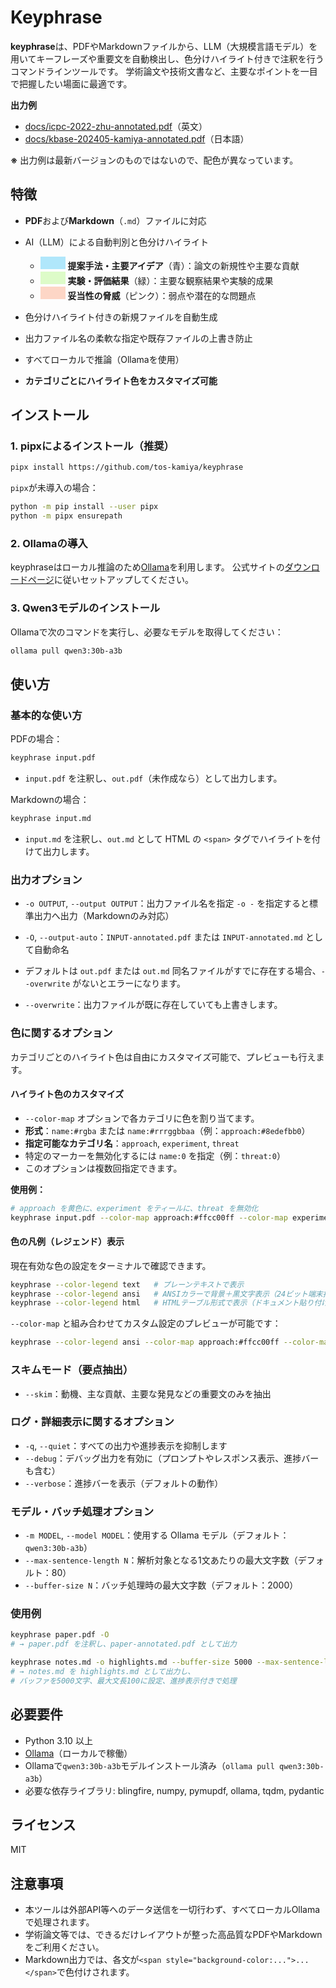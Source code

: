 # Keyphrase

**keyphrase**は、PDFやMarkdownファイルから、LLM（大規模言語モデル）を用いてキーフレーズや重要文を自動検出し、色分けハイライト付きで注釈を行うコマンドラインツールです。
学術論文や技術文書など、主要なポイントを一目で把握したい場面に最適です。

**出力例**

* [docs/icpc-2022-zhu-annotated.pdf](docs/icpc-2022-zhu-annotated.pdf)（英文）
* [docs/kbase-202405-kamiya-annotated.pdf](docs/kbase-202405-kamiya-annotated.pdf)（日本語）

**※** 出力例は最新バージョンのものではないので、配色が異なっています。

## 特徴

* **PDF**および**Markdown**（`.md`）ファイルに対応
* AI（LLM）による自動判別と色分けハイライト

  * <span style="display:inline-block;width:40px;height:20px;background:#8edefbb0;"></span> **提案手法・主要アイデア**（青）：論文の新規性や主要な貢献
  * <span style="display:inline-block;width:40px;height:20px;background:#d0fbb1b0;"></span> **実験・評価結果**（緑）：主要な観察結果や実験的成果
  * <span style="display:inline-block;width:40px;height:20px;background:#fec6afb0;"></span> **妥当性の脅威**（ピンク）：弱点や潜在的な問題点
* 色分けハイライト付きの新規ファイルを自動生成
* 出力ファイル名の柔軟な指定や既存ファイルの上書き防止
* すべてローカルで推論（Ollamaを使用）
* **カテゴリごとにハイライト色をカスタマイズ可能**

## インストール

### 1. pipxによるインストール（推奨）

```bash
pipx install https://github.com/tos-kamiya/keyphrase
```

`pipx`が未導入の場合：

```bash
python -m pip install --user pipx
python -m pipx ensurepath
```

### 2. Ollamaの導入

keyphraseはローカル推論のため[Ollama](https://ollama.com/)を利用します。
公式サイトの[ダウンロードページ](https://ollama.com/download)に従いセットアップしてください。

### 3. Qwen3モデルのインストール

Ollamaで次のコマンドを実行し、必要なモデルを取得してください：

```bash
ollama pull qwen3:30b-a3b
```

## 使い方

### 基本的な使い方

PDFの場合：

```bash
keyphrase input.pdf
```

* `input.pdf` を注釈し、`out.pdf`（未作成なら）として出力します。

Markdownの場合：

```bash
keyphrase input.md
```

* `input.md` を注釈し、`out.md` として HTML の `<span>` タグでハイライトを付けて出力します。

### 出力オプション

* `-o OUTPUT`, `--output OUTPUT`：出力ファイル名を指定
  `-o -` を指定すると標準出力へ出力（Markdownのみ対応）

* `-O`, `--output-auto`：`INPUT-annotated.pdf` または `INPUT-annotated.md` として自動命名

* デフォルトは `out.pdf` または `out.md`
  同名ファイルがすでに存在する場合、`--overwrite` がないとエラーになります。

* `--overwrite`：出力ファイルが既に存在していても上書きします。

### 色に関するオプション

カテゴリごとのハイライト色は自由にカスタマイズ可能で、プレビューも行えます。

#### ハイライト色のカスタマイズ

* `--color-map` オプションで各カテゴリに色を割り当てます。
* **形式**：`name:#rgba` または `name:#rrrggbbaa`（例：`approach:#8edefbb0`）
* **指定可能なカテゴリ名**：`approach`, `experiment`, `threat`
* 特定のマーカーを無効化するには `name:0` を指定（例：`threat:0`）
* このオプションは複数回指定できます。

**使用例：**

```bash
# approach を黄色に、experiment をティールに、threat を無効化
keyphrase input.pdf --color-map approach:#ffcc00ff --color-map experiment:#44cc99ff --color-map threat:0
```

#### 色の凡例（レジェンド）表示

現在有効な色の設定をターミナルで確認できます。

```bash
keyphrase --color-legend text   # プレーンテキストで表示
keyphrase --color-legend ansi   # ANSIカラーで背景＋黒文字表示（24ビット端末推奨）
keyphrase --color-legend html   # HTMLテーブル形式で表示（ドキュメント貼り付け用）
```

`--color-map` と組み合わせてカスタム設定のプレビューが可能です：

```bash
keyphrase --color-legend ansi --color-map approach:#ffcc00ff --color-map experiment:#44cc99ff
```

### スキムモード（要点抽出）

* `--skim`：動機、主な貢献、主要な発見などの重要文のみを抽出

### ログ・詳細表示に関するオプション

* `-q`, `--quiet`：すべての出力や進捗表示を抑制します
* `--debug`：デバッグ出力を有効に（プロンプトやレスポンス表示、進捗バーも含む）
* `--verbose`：進捗バーを表示（デフォルトの動作）

### モデル・バッチ処理オプション

* `-m MODEL`, `--model MODEL`：使用する Ollama モデル（デフォルト：`qwen3:30b-a3b`）
* `--max-sentence-length N`：解析対象となる1文あたりの最大文字数（デフォルト：80）
* `--buffer-size N`：バッチ処理時の最大文字数（デフォルト：2000）

### 使用例

```bash
keyphrase paper.pdf -O
# → paper.pdf を注釈し、paper-annotated.pdf として出力

keyphrase notes.md -o highlights.md --buffer-size 5000 --max-sentence-length 100 --verbose
# → notes.md を highlights.md として出力し、
# バッファを5000文字、最大文長100に設定、進捗表示付きで処理
```

## 必要要件

* Python 3.10 以上
* [Ollama](https://ollama.com/)（ローカルで稼働）
* Ollamaで`qwen3:30b-a3b`モデルインストール済み（`ollama pull qwen3:30b-a3b`）
* 必要な依存ライブラリ: blingfire, numpy, pymupdf, ollama, tqdm, pydantic

## ライセンス

MIT

## 注意事項

* 本ツールは外部API等へのデータ送信を一切行わず、すべてローカルOllamaで処理されます。
* 学術論文等では、できるだけレイアウトが整った高品質なPDFやMarkdownをご利用ください。
* Markdown出力では、各文が`<span style="background-color:...">...</span>`で色付けされます。
